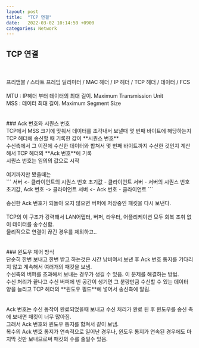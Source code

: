 ```yaml
---
layout: post
title:  "TCP 연결"
date:   2022-03-02 10:14:59 +0900
categories: Network
---
```


## TCP 연결
<br>
<br>
프리앰블 / 스타트 프레임 딜리미터 / MAC 헤더 / IP 헤더 / TCP 헤더 / 데이터 / FCS <br>
<br>
MTU : IP헤더 부터 데이터의 최대 길이. Maximum Transmission Unit <br>
MSS : 데이터 최대 길이. Maximum Segment Size <br>
<br>
<br>
### Ack 번호와 시퀀스 번호
<br>
TCP에서 MSS 크기에 맞춰서 데이터를 조각내서 보낼때 몇 번째 바이트에 해당하는지 TCP 헤더에 송신할 때 기록한 값이 **시퀀스 번호** <br>
수신측에서 그 이전에 수신한 데이터와 합쳐서 몇 번째 바이트까지 수신한 것인지 계산해서 TCP 헤더의 **Ack 번호**에 기록 <br>
시퀀스 번호는 임의의 값으로 시작 <br>
<br>
여기까지만 봤을때는 <br>
```
서버 <- 클라이언트의 시퀀스 번호 초기값      - 클라이언트
서버  - 서버의 시퀀스 번호 초기값, Ack 번호  -> 클라이언트
서버 <-           Ack 번호                 - 클라이언트
```
<br>
<br>
송신한 Ack 번호가 되돌아 오지 않으면 버퍼에 저장중인 패킷을 다시 보낸다. <br>
<br>
TCP의 이 구조가 강력해서 LAN어댑터, 버퍼, 라우터, 어플리케이션 모두 회복 조취 없이 데이터를 송수신함. <br>
물리적으로 연결이 끊긴 경우를 제외하고.. <br>
<br>
<br>
### 윈도우 제어 방식
<br>
단순히 한번 보내고 한번 받고 하는것은 시간 낭비여서 보낸 후 Ack 번호 통지를 기다리지 않고 계속해서 여러개의 패킷을 보냄. <br>
수신측의 버퍼를 초과해서 보내는 경우가 생길 수 있음. 이 문제를 해결하는 방법. <br>
수신 처리가 끝나고 수신 버퍼에 빈 공간이 생기면 그 분량만큼 수신할 수 있는 데이터 양을 늘리고 TCP 헤더의 **윈도우 필드**에 넣어서 송신측에 알림. <br>
<br>
<br>
Ack 번호는 수신 동작이 완료되었을때 보내고 수신 처리가 완료 된 후 윈도우를 송신 측에 보내면 패킷이 너무 많아짐. <br>
그래서 Ack 번호와 윈도우 통지를 합쳐서 같이 보냄. <br>
복수의 Ack 번호 통지가 연속적으로 일어난 경우나, 윈도우 통지가 연속된 경우에도 마지막 것만 보내므로써 패킷의 수를 줄일수 있음. <br>
<br>
